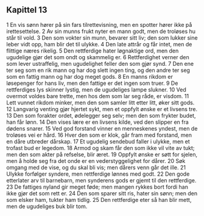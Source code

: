 ## Kapittel 13

1 En vis sønn hører på sin fars tilrettevisning, men en spotter hører ikke på irettesettelse. 
2 Av sin munns frukt nyter en mann godt, men de troløses hu står til vold. 
3 Den som vokter sin munn, bevarer sitt liv; den som lukker sine leber vidt opp, ham blir det til ulykke. 
4 Den late attrår og får intet, men de flittige næres rikelig. 
5 Den rettferdige hater løgnaktige ord, men den ugudelige gjør det som ondt og skammelig er. 
6 Rettferdighet verner den som lever ustraffelig, men ugudelighet feller den som gjør synd. 
7 Den ene ter seg som en rik mann og har dog slett ingen ting, og den andre ter seg som en fattig mann og har dog meget gods. 
8 En manns rikdom er løsepenger for hans liv, men den fattige er det ingen som truer. 
9 De rettferdiges lys skinner lystig, men de ugudeliges lampe slukner. 
10 Ved overmot voldes bare trette, men hos dem som lar seg råde, er visdom. 
11 Lett vunnet rikdom minker, men den som samler litt etter litt, øker sitt gods. 
12 Langvarig venting gjør hjertet sykt, men et oppfylt ønske er et livsens tre. 
13 Den som forakter ordet, ødelegger seg selv; men den som frykter budet, han får lønn. 
14 Den vises lære er en livsens kilde, ved den slipper en fra dødens snarer. 
15 Ved god forstand vinner en menneskenes yndest, men de troløses vei er hård. 
16 Hver den som er klok, går fram med forstand, men en dåre utbreder dårskap. 
17 Et ugudelig sendebud faller i ulykke, men et trofast bud er legedom. 
18 Armod og skam får den som ikke vil vite av tukt; men den som akter på refselse, blir æret. 
19 Oppfylt ønske er søtt for sjelen, men å holde seg fra det onde er en vederstyggelighet for dårer. 
20 Søk omgang med de vise, og du skal bli vis; men dårers venn går det ille. 
21 Ulykke forfølger syndere, men rettferdige lønnes med godt. 
22 Den gode etterlater arv til barnebarn, men synderens gods er gjemt til den rettferdige. 
23 De fattiges nyland gir meget føde; men mangen rykkes bort fordi han ikke gjør det som rett er. 
24 Den som sparer sitt ris, hater sin sønn; men den som elsker ham, tukter ham tidlig. 
25 Den rettferdige eter så han blir mett, men de ugudeliges buk blir tom.
